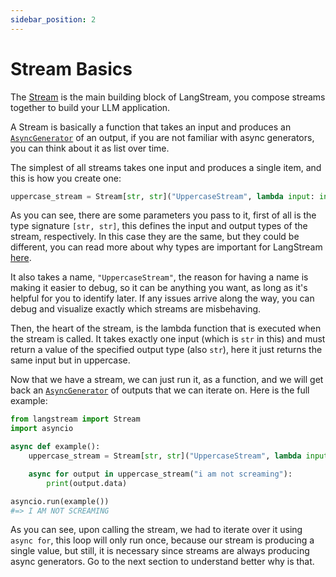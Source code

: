 ```yaml
---
sidebar_position: 2
---
```


# Stream Basics

The [Stream](pathname:///reference/langstream/index.html#stream) is the main building block of LangStream, you compose streams together to build your LLM application.

A Stream is basically a function that takes an input and produces an [`AsyncGenerator`](https://peps.python.org/pep-0525/) of an output, if you are not familiar with async generators, you can think about it as list over time.

The simplest of all streams takes one input and produces a single item, and this is how you create one:

```python
uppercase_stream = Stream[str, str]("UppercaseStream", lambda input: input.upper())
```

As you can see, there are some parameters you pass to it, first of all is the type signature `[str, str]`, this defines the input and output types of the stream, respectively. In this case they are the same, but they could be different, you can read more about why types are important for LangStream [here](/docs/stream-basics/type_signatures).

It also takes a name, `"UppercaseStream"`, the reason for having a name is making it easier to debug, so it can be anything you want, as long as it's helpful for you to identify later. If any issues arrive along the way, you can debug and visualize exactly which streams are misbehaving.

Then, the heart of the stream, is the lambda function that is executed when the stream is called. It takes exactly one input (which is `str` in this) and must return a value of the specified output type (also `str`), here it just returns the same input but in uppercase.

Now that we have a stream, we can just run it, as a function, and we will get back an [`AsyncGenerator`](https://peps.python.org/pep-0525/) of outputs that we can iterate on. Here is the full example:

```python
from langstream import Stream
import asyncio

async def example():
    uppercase_stream = Stream[str, str]("UppercaseStream", lambda input: input.upper())

    async for output in uppercase_stream("i am not screaming"):
        print(output.data)

asyncio.run(example())
#=> I AM NOT SCREAMING
```

As you can see, upon calling the stream, we had to iterate over it using `async for`, this loop will only run once, because our stream is producing a single value, but still, it is necessary since streams are always producing async generators.
Go to the next section to understand better why is that.